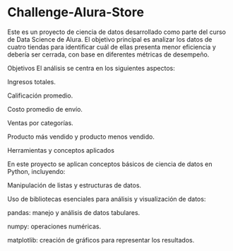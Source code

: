 # Challenge-Alura-Store
Este es un proyecto de ciencia de datos desarrollado como parte del curso de Data Science de Alura.
El objetivo principal es analizar los datos de cuatro tiendas para identificar cuál de ellas presenta menor eficiencia y debería ser cerrada, con base en diferentes métricas de desempeño.

Objetivos
El análisis se centra en los siguientes aspectos:

Ingresos totales.

Calificación promedio.

Costo promedio de envío.

Ventas por categorías.

Producto más vendido y producto menos vendido.

Herramientas y conceptos aplicados

En este proyecto se aplican conceptos básicos de ciencia de datos en Python, incluyendo:

Manipulación de listas y estructuras de datos.

Uso de bibliotecas esenciales para análisis y visualización de datos:

pandas: manejo y análisis de datos tabulares.

numpy: operaciones numéricas.

matplotlib: creación de gráficos para representar los resultados.
